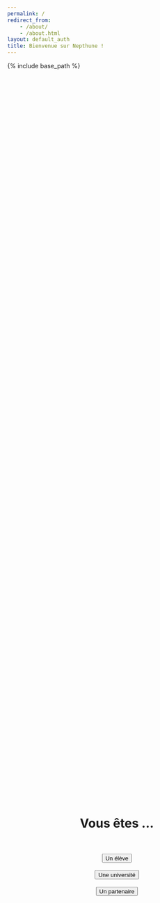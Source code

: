 ```yaml
---
permalink: /
redirect_from:
    - /about/
    - /about.html
layout: default_auth
title: Bienvenue sur Nepthune !
---
```

{% include base_path %}


<html lang="fr">
<head>
    <meta name="viewport" content="width=device-width, initial-scale=1.0">
    <meta charset="utf-8">
</head>
<body>
    <div class="container" style="">
        <h1>Vous êtes ...</h1>
        <br><br>
        <div class="text-center">
            <button class="form__button" type="submit" onClick="location.href='./authentification-eleve.html';">Un élève</button>
            <br><br>
            <button class="form__button" type="submit" onclick="location.href='./authentification-universite.html';">Une université</button>
            <br><br>
            <button class="form__button" type="submit" onclick="location.href='./authentification-partenaire.html';">Un partenaire</button>
            <br>
        </div>
    </div>
</body>
</html>
<style>
    div.container {
        position: fixed;
        top: 50%;
        left: 50%;
        transform: translate(-50%, -50%);
        text-align: center;
        align-items: center;
        justify-content: center;
        width: 50%;
    }

    div.text-center {
         margin-top: 5%;
         height: 70%;
    }
</style>